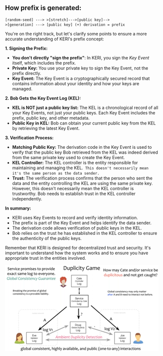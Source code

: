 ## How prefix is generated:

```
[random-seed] ---> >[stretch]--->[public key]--> 
>[generation] ---> [public key] (+) derivation = prefix
```
You're on the right track, but let's clarify some points to ensure a more accurate understanding of KERI's prefix concept:

**1. Signing the Prefix:**

* **You don't directly "sign the prefix"**: In KERI, you sign the *Key Event* itself, which includes the prefix. 
* **Private Key:** You use your private key to sign the Key Event, not the prefix directly.
* **Key Event:** The Key Event is a cryptographically secured record that contains information about your identity and how your keys are managed.

**2. Bob Gets the Key Event Log (KEL):**

* **KEL is NOT just a public key list:** The KEL is a chronological record of all your Key Events, not just your public keys. Each Key Event includes the prefix, public key, and other metadata.
* **Public Key in KEL:** Bob can obtain your current public key from the KEL by retrieving the latest Key Event.


**3. Verification Process:**

* **Matching Public Key:**  The derivation code in the Key Event is used to verify that the public key Bob retrieved from the KEL was indeed derived from the same private key used to create the Key Event. 
* **KEL Controller:** The KEL controller is the entity responsible for maintaining and managing the KEL.` This doesn't necessarily mean it's the same person as the data sender.`
* **Trust:** The verification process confirms that the person who sent the data and the entity controlling the KEL are using the same private key. However, this doesn't necessarily mean the KEL controller is trustworthy. Bob needs to establish trust in the KEL controller independently.

**In summary:**

* KERI uses Key Events to record and verify identity information.
* The prefix is part of the Key Event and helps identify the data sender.
* The derivation code allows verification of public keys in the KEL.
* Bob relies on the trust he has established in the KEL controller to ensure the authenticity of the public keys.

Remember that KERI is designed for decentralized trust and security. It's important to understand how the system works and to ensure you have appropriate trust in the entities involved. 


![alt text](image.png)